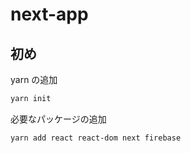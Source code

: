 # next-app

## 初め

yarn の追加
```bash
yarn init
```

必要なパッケージの追加
```bash
yarn add react react-dom next firebase
```
